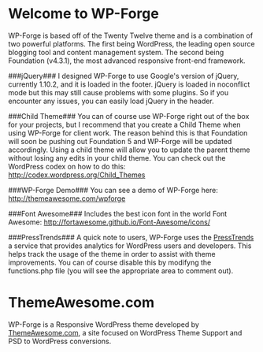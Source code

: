 Welcome to WP-Forge
====================
WP-Forge is based off of the Twenty Twelve theme and is a combination of two powerful platforms. The first being WordPress, the leading open source blogging tool and content management system. The second being Foundation (v4.3.1), the most advanced responsive front-end framework.

###jQuery###
I designed WP-Forge to use Google's version of jQuery, currently 1.10.2, and it is loaded in the footer. jQuery is loaded in noconflict mode but this may still cause problems with some plugins. So if you encounter any issues, you can easily load jQuery in the header.

###Child Theme###
You can of course use WP-Forge right out of the box for your projects, but I recommend that you create a Child Theme when using WP-Forge for client work. The reason behind this is that Foundation will soon be pushing out Foundation 5 and WP-Forge will be updated accordingly. Using a child theme will allow you to update the parent theme without losing any edits in your child theme. You can check out the WordPress codex on how to do this: http://codex.wordpress.org/Child_Themes

###WP-Forge Demo###
You can see a demo of WP-Forge here: http://themeawesome.com/wpforge

###Font Awesome###
Includes the best icon font in the world Font Awesome: http://fortawesome.github.io/Font-Awesome/icons/

###PressTrends###
A quick note to users, WP-Forge uses the [PressTrends](http://www.presstrends.io/) a service that provides analytics for WordPress users and developers. This helps track the usage of the theme in order to assist with theme improvements. You can of course disable this by modifyng the functions.php file (you will see the appropriate area to comment out).

ThemeAwesome.com
=============
WP-Forge is a Responsive WordPress theme developed by [ThemeAwesome.com](http://themeawesome.com), a site focused on WordPress Theme Support and PSD to WordPress conversions.

